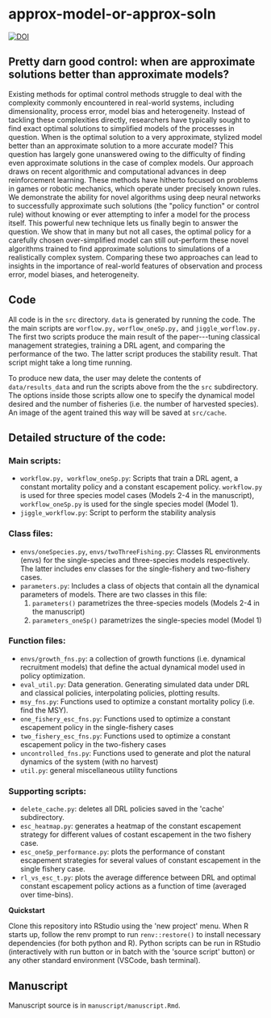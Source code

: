 # approx-model-or-approx-soln



[![DOI](https://zenodo.org/badge/572256056.svg)](https://zenodo.org/badge/latestdoi/572256056) 




## Pretty darn good control: when are approximate solutions better than approximate models?


Existing methods for optimal control methods struggle to deal with the
complexity commonly encountered in real-world systems, including
dimensionality, process error, model bias and heterogeneity.  Instead
of tackling these complexities directly, researchers have typically
sought to find exact optimal solutions to simplified models of the
processes in question. When is the optimal solution to a very
approximate, stylized model better than an approximate solution to a
more accurate model? This question has largely gone unanswered owing
to the difficulty of finding even approximate solutions in the case of
complex models.  Our approach draws on recent algorithmic and
computational advances in deep reinforcement learning. These methods
have hitherto focused on problems in games or robotic mechanics, which
operate under precisely known rules. We demonstrate the ability for
novel algorithms using deep neural networks to successfully
approximate such solutions (the "policy function" or control rule)
without knowing or ever attempting to infer a model for the process
itself. This powerful new technique lets us finally begin to answer
the question. We show that in many but not all cases, the optimal
policy for a carefully chosen over-simplified model can still
out-perform these novel algorithms trained to find approximate
solutions to simulations of a realistically complex system. Comparing
these two approaches can lead to insights in the importance of
real-world features of observation and process error, model biases,
and heterogeneity.

## Code

All code is in the `src` directory. `data` is generated by running the code.
The the main scripts are `worflow.py,` `worflow_oneSp.py,` and `jiggle_worflow.py.`
The first two scripts produce the main result of the paper---tuning classical 
management strategies, training a DRL agent, and comparing the performance of 
the two. The latter script produces the stability result. That script might
take a long time running.

To produce new data, the user may delete the contents of `data/results_data` 
and run the scripts above from the the `src` subdirectory. The options inside 
those scripts allow one to specify the dynamical model desired and the number 
of fisheries (i.e. the number of harvested species). An image of the agent
trained this way will be saved at `src/cache`.

## Detailed structure of the code: 

### Main scripts:

  + `workflow.py, workflow_oneSp.py`:
    Scripts that train a DRL agent, a constant mortality policy and a constant escapement policy.
    `workflow.py` is used for three species model cases (Models 2-4 in the manuscript),
    `workflow_oneSp.py` is used for the single species model (Model 1).
  + `jiggle_workflow.py`:
    Script to perform the stability analysis

### Class files:

  + `envs/oneSpecies.py`, `envs/twoThreeFishing.py`:
    Classes RL environments (envs) for the single-species and three-species models respectively. The latter includes
    env classes for the single-fishery and two-fishery cases.
  + `parameters.py`:
    Includes a class of objects that contain all the dynamical parameters of models. There are two classes in this file:
    1. `parameters()` parametrizes the three-species models (Models 2-4 in the manuscript)
    2. `parameters_oneSp()` parametrizes the single-species model (Model 1)

### Function files:

  + `envs/growth_fns.py`: a collection of growth functions (i.e. dynamical recruitment models) that define the actual dynamical model used in policy optimization.
  + `eval_util.py`: Data generation.
      Generating simulated data under DRL and classical policies, interpolating policies, plotting results.
  + `msy_fns.py`: Functions used to optimize a constant mortality policy (i.e. find the MSY).
  + `one_fishery_esc_fns.py`: Functions used to optimize a constant escapement policy in the single-fishery cases
  + `two_fishery_esc_fns.py`: Functions used to optimize a constant escapement policy in the two-fishery cases
  + `uncontrolled_fns.py`: Functions used to generate and plot the natural dynamics of the system (with no harvest)
  + `util.py`: general miscellaneous utility functions

### Supporting scripts:

  + `delete_cache.py`: deletes all DRL policies saved in the 'cache' subdirectory.
  + `esc_heatmap.py`: generates a heatmap of the constant escapement strategy for different
                    values of costant escapement in the two fishery case.
  + `esc_oneSp_performance.py`: plots the performance of constant escapement strategies for
                    several values of constant escapement in the single fishery case.
  + `rl_vs_esc_t.py`: plots the average difference between DRL and optimal constant escapement
                    policy actions as a function of time (averaged over time-bins).

**Quickstart**

Clone this repository into RStudio using the 'new project' menu.  When R starts up, follow the renv prompt to
run `renv::restore()` to install necessary dependencies (for both python and R). Python scripts can
be run in RStudio (interactively with run button or in batch with the 'source script' button) or any
other standard environment (VSCode, bash terminal).  

## Manuscript

Manuscript source is in `manuscript/manuscript.Rmd`.  
